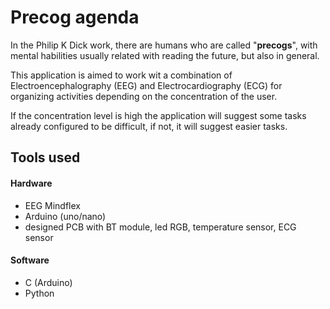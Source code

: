 # Precog agenda

In the Philip K Dick work, there are humans who are called "**precogs**", with mental habilities usually related with reading the future, but also in general.

This application is aimed to work wit a combination of Electroencephalography (EEG) and Electrocardiography (ECG) for organizing activities depending on the concentration of the user.

If the concentration level is high the application will suggest some tasks already configured to be difficult, if not, it will suggest easier tasks. 

## Tools used

#### Hardware
- EEG Mindflex
- Arduino (uno/nano)
- designed PCB with BT module, led RGB, temperature sensor, ECG sensor

#### Software
- C (Arduino)
- Python
